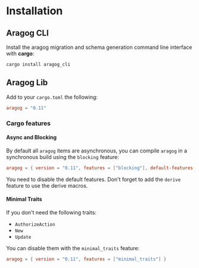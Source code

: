 # Installation

## Aragog CLI

Install the aragog migration and schema generation command line interface with **cargo**:

`cargo install aragog_cli`

## Aragog Lib

Add to your `cargo.toml` the following:
````toml
aragog = "0.11"
````

### Cargo features

#### Async and Blocking

By default all `aragog` items are asynchronous, you can compile `aragog` in a synchronous build using the `blocking` feature:
```toml
aragog = { version = "0.11", features = ["blocking"], default-features = false }
```

You need to disable the default features. Don't forget to add the `derive` feature to use the derive macros.

#### Minimal Traits

If you don't need the following traits:
* `AuthorizeAction`
* `New`
* `Update`

You can disable them with the `minimal_traits` feature:

```toml
aragog = { version = "0.11", features = ["minimal_traits"] }
```

[actix]: https://actix.rs/ "Actix Homepage"
[argonautica]: https://github.com/bcmyers/argonautica
[paperclip]: https://github.com/wafflespeanut/paperclip "Paperclip Github"